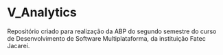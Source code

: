 # V_Analytics
Repositório criado para realização da ABP do segundo semestre do curso de Desenvolvimento de Software Multiplataforma, da instituição Fatec Jacareí.
